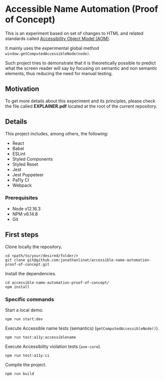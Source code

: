 # Accessible Name Automation (Proof of Concept)

This is an experiment based on set of changes to HTML and related standards called [Accessibility Object Model (AOM)](https://wicg.github.io/aom/explainer.html).

It mainly uses the experimental global method `window.getComputedAccessibleNode(node)`.

Such project tries to demonstrate that it is theoretically possible to predict what the screen reader will say by focusing on semantic and non semantic elements, thus reducing the need for manual testing.

## Motivation

To get more details about this experiment and its principles, please check the file called **EXPLAINER.pdf** located at the root of the current repository.

## Details

This project includes, among others, the following:

- React
- Babel
- ESLint
- Styled Components
- Styled Reset
- Jest
- Jest Puppeteer
- Pa11y CI
- Webpack

### Prerequisites

- Node v12.16.3
- NPM v6.14.8
- Git

## First steps

Clone locally the repository.

```
cd <path/to/your/desired/folder/>
git clone git@github.com:jonathanlinat/accessible-name-automation-proof-of-concept.git
```

Install the dependencies.

```
cd accessible-name-automation-proof-of-concept/
npm install
```

### Specific commands

Start a local demo.

```
npm run start:dev
```

Execute Accessible name tests (semantics) (`getComputedAccessibleNode()`).

```
npm run test:a11y:accessiblename
```

Execute Accessibility violation tests (`axe-core`).

```
npm run test:a11y:ci
```

Compile the project.

```
npm run build
```
